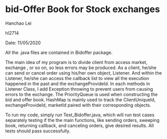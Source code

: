 # bid-Offer Book for Stock exchanges

Hanchao Lei

hl2714

Date: 11/05/2020

All the .java files are contained in Bidoffer package.

The main idea of my program is to divide client from access market, exchange , or so on, so less errors may be produced. As a client, he/she can send or cancel order using his/her own object, Listener. And within the Listener, he/she can access the callback list to view all the execution happened in the past and the exchangeProvideId. In each methods in Listener Class, I add Exception throwing to prevent users from causing errors to the exchange. The PriorityQueue is used when constructing the bid and offer book. HashMap is mainly used to track the ClientUniqueId, exchangeProvideId, marketId paired with their corresponding objects.


To run my code, simply run Test_Bidoffer.java, which will run test cases separately testing if the the main functions, like sending orders, sweeping book, returning callback, and canceling orders, give desired results. All tests should pass successfully.